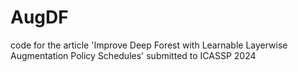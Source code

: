 # AugDF
code for the article 'Improve Deep Forest with Learnable Layerwise Augmentation Policy Schedules' submitted to ICASSP 2024
